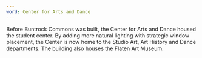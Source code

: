 ```yaml
---
word: Center for Arts and Dance
---
```


Before Buntrock Commons was built, the Center for Arts and Dance housed the student center. By adding more natural lighting with strategic window placement, the Center is now home to the Studio Art, Art History and Dance departments. The building also houses the Flaten Art Museum.
